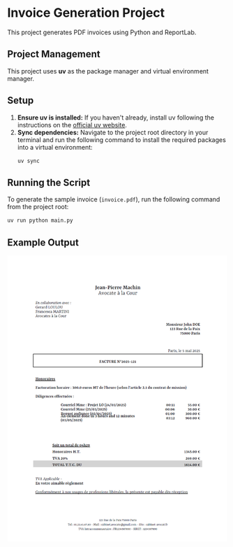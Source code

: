 # Invoice Generation Project

This project generates PDF invoices using Python and ReportLab.

## Project Management

This project uses **uv** as the package manager and virtual environment manager.

## Setup

1.  **Ensure uv is installed:** If you haven't already, install uv following the instructions on the [official uv website](https://github.com/astral-sh/uv).
2.  **Sync dependencies:** Navigate to the project root directory in your terminal and run the following command to install the required packages into a virtual environment:
    ```bash
    uv sync
    ```

## Running the Script

To generate the sample invoice (`invoice.pdf`), run the following command from the project root:

```bash
uv run python main.py
```

## Example Output

![Example Invoice](./img/result_pdf.png)
